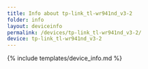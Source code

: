 ```yaml
---
title: Info about tp-link_tl-wr941nd_v3-2
folder: info
layout: deviceinfo
permalink: /devices/tp-link_tl-wr941nd_v3-2/
device: tp-link_tl-wr941nd_v3-2
---
```

{% include templates/device_info.md %}
